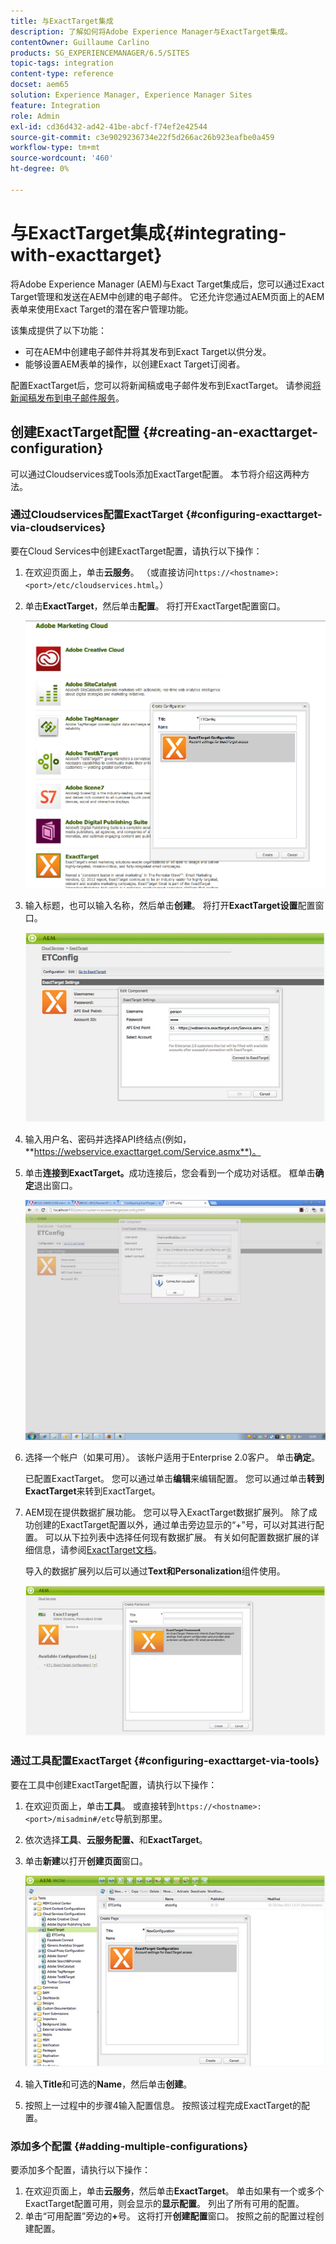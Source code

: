 ```yaml
---
title: 与ExactTarget集成
description: 了解如何将Adobe Experience Manager与ExactTarget集成。
contentOwner: Guillaume Carlino
products: SG_EXPERIENCEMANAGER/6.5/SITES
topic-tags: integration
content-type: reference
docset: aem65
solution: Experience Manager, Experience Manager Sites
feature: Integration
role: Admin
exl-id: cd36d432-ad42-41be-abcf-f74ef2e42544
source-git-commit: c3e9029236734e22f5d266ac26b923eafbe0a459
workflow-type: tm+mt
source-wordcount: '460'
ht-degree: 0%

---
```


# 与ExactTarget集成{#integrating-with-exacttarget}

将Adobe Experience Manager (AEM)与Exact Target集成后，您可以通过Exact Target管理和发送在AEM中创建的电子邮件。 它还允许您通过AEM页面上的AEM表单来使用Exact Target的潜在客户管理功能。

该集成提供了以下功能：

* 可在AEM中创建电子邮件并将其发布到Exact Target以供分发。
* 能够设置AEM表单的操作，以创建Exact Target订阅者。

配置ExactTarget后，您可以将新闻稿或电子邮件发布到ExactTarget。 请参阅[将新闻稿发布到电子邮件服务](/help/sites-authoring/personalization.md)。

## 创建ExactTarget配置 {#creating-an-exacttarget-configuration}

可以通过Cloudservices或Tools添加ExactTarget配置。 本节将介绍这两种方法。

### 通过Cloudservices配置ExactTarget {#configuring-exacttarget-via-cloudservices}

要在Cloud Services中创建ExactTarget配置，请执行以下操作：

1. 在欢迎页面上，单击&#x200B;**云服务**。 （或直接访问`https://<hostname>:<port>/etc/cloudservices.html`。）
1. 单击&#x200B;**ExactTarget**，然后单击&#x200B;**配置**。 将打开ExactTarget配置窗口。

   ![chlimage_1-19](assets/chlimage_1-19.png)

1. 输入标题，也可以输入名称，然后单击&#x200B;**创建**。 将打开&#x200B;**ExactTarget设置**&#x200B;配置窗口。

   ![chlimage_1](assets/chlimage_1.jpeg)

1. 输入用户名、密码并选择API终结点(例如，**https://webservice.exacttarget.com/Service.asmx**)。
1. 单击&#x200B;**连接到ExactTarget。**&#x200B;成功连接后，您会看到一个成功对话框。 框单击&#x200B;**确定**&#x200B;退出窗口。

   ![chlimage_1-1](assets/chlimage_1-1.jpeg)

1. 选择一个帐户（如果可用）。 该帐户适用于Enterprise 2.0客户。 单击&#x200B;**确定**。

   已配置ExactTarget。 您可以通过单击&#x200B;**编辑**&#x200B;来编辑配置。 您可以通过单击&#x200B;**转到ExactTarget**&#x200B;来转到ExactTarget。

1. AEM现在提供数据扩展功能。 您可以导入ExactTarget数据扩展列。 除了成功创建的ExactTarget配置以外，通过单击旁边显示的“+”号，可以对其进行配置。 可以从下拉列表中选择任何现有数据扩展。 有关如何配置数据扩展的详细信息，请参阅[ExactTarget文档](https://help.salesforce.com/s/articleView?id=sf.mc_es_data_extension_data_relationships_classic.htm&amp;type=5)。

   导入的数据扩展列以后可以通过&#x200B;**Text和Personalization**&#x200B;组件使用。

   ![chlimage_1-2](assets/chlimage_1-2.jpeg)

### 通过工具配置ExactTarget {#configuring-exacttarget-via-tools}

要在工具中创建ExactTarget配置，请执行以下操作：

1. 在欢迎页面上，单击&#x200B;**工具**。 或直接转到`https://<hostname>:<port>/misadmin#/etc`导航到那里。
1. 依次选择&#x200B;**工具**、**云服务配置、**&#x200B;和&#x200B;**ExactTarget**。
1. 单击&#x200B;**新建**&#x200B;以打开&#x200B;**创建页面**&#x200B;窗口。

   ![chlimage_1-34](assets/chlimage_1-3.jpeg)

1. 输入&#x200B;**Title**&#x200B;和可选的&#x200B;**Name**，然后单击&#x200B;**创建**。
1. 按照上一过程中的步骤4输入配置信息。 按照该过程完成ExactTarget的配置。

### 添加多个配置 {#adding-multiple-configurations}

要添加多个配置，请执行以下操作：

1. 在欢迎页面上，单击&#x200B;**云服务**，然后单击&#x200B;**ExactTarget**。 单击如果有一个或多个ExactTarget配置可用，则会显示的&#x200B;**显示配置**。 列出了所有可用的配置。
1. 单击“可用配置”旁边的&#x200B;**+**&#x200B;号。 这将打开&#x200B;**创建配置**&#x200B;窗口。 按照之前的配置过程创建配置。
